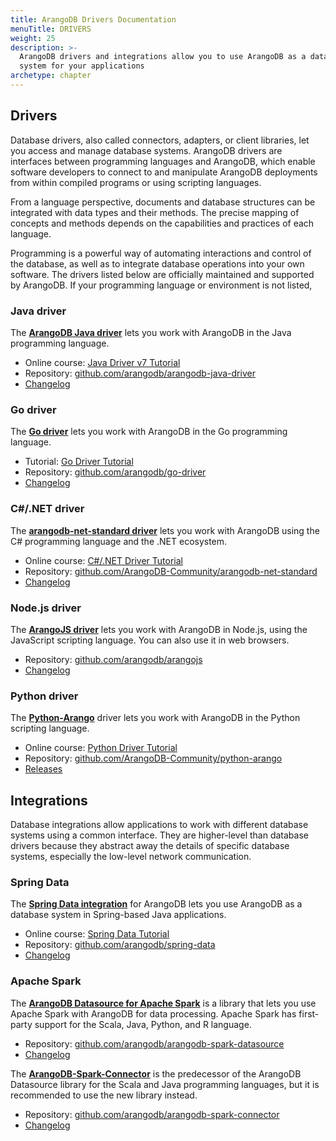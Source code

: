 ```yaml
---
title: ArangoDB Drivers Documentation
menuTitle: DRIVERS
weight: 25
description: >-
  ArangoDB drivers and integrations allow you to use ArangoDB as a database
  system for your applications
archetype: chapter
---
```

## Drivers

Database drivers, also called connectors, adapters, or client libraries, let you
access and manage database systems. ArangoDB drivers are interfaces between
programming languages and ArangoDB, which enable software developers to connect
to and manipulate ArangoDB deployments from within compiled programs or using
scripting languages.

From a language perspective, documents and database structures can be integrated
with data types and their methods. The precise mapping of concepts and methods
depends on the capabilities and practices of each language.

Programming is a powerful way of automating interactions and control of the
database, as well as to integrate database operations into your own software.
The drivers listed below are officially maintained and supported by ArangoDB.
If your programming language or environment is not listed, 

### Java driver

The [**ArangoDB Java driver**](official-drivers/java-driver/_index.md) lets you work with ArangoDB in the
Java programming language.

- Online course: [Java Driver v7 Tutorial](https://university.arangodb.com/courses/java-driver-tutorial-v7/)
- Repository: [github.com/arangodb/arangodb-java-driver](https://github.com/arangodb/arangodb-java-driver)
- [Changelog](https://github.com/arangodb/arangodb-java-driver/blob/main/ChangeLog.md#readme)

### Go driver

The [**Go driver**](official-drivers/arangodb-go-driver.md) lets you work with ArangoDB in the Go programming
language.

- Tutorial: [Go Driver Tutorial](https://university.arangodb.com/courses/go-driver-tutorial/)
- Repository: [github.com/arangodb/go-driver](https://github.com/arangodb/go-driver)
- [Changelog](https://github.com/arangodb/go-driver/blob/master/CHANGELOG.md#readme)

### C#/.NET driver

The [**arangodb-net-standard driver**](official-drivers/arangodb-csharp-dotnet-driver.md) lets you work with ArangoDB
using the C# programming language and the .NET ecosystem.

- Online course: [C#/.NET Driver Tutorial](https://university.arangodb.com/courses/csharp-dotnet-driver-tutorial/)
- Repository: [github.com/ArangoDB-Community/arangodb-net-standard](https://github.com/ArangoDB-Community/arangodb-net-standard)
- [Changelog](https://github.com/ArangoDB-Community/arangodb-net-standard/blob/master/ChangeLog.md)

### Node.js driver

The [**ArangoJS driver**](official-drivers/arangojs-javascript-driver.md) lets you work with ArangoDB in Node.js, using
the JavaScript scripting language. You can also use it in web browsers.

- Repository: [github.com/arangodb/arangojs](https://github.com/arangodb/arangojs)
- [Changelog](https://github.com/arangodb/arangojs/blob/main/CHANGELOG.md#readme)

### Python driver

The [**Python-Arango**](official-drivers/python-arango-driver.md) driver lets you work with ArangoDB in the
Python scripting language.

- Online course: [Python Driver Tutorial](https://www.arangodb.com/tutorials/tutorial-python/)
- Repository: [github.com/ArangoDB-Community/python-arango](https://github.com/ArangoDB-Community/python-arango)
- [Releases](https://github.com/ArangoDB-Community/python-arango/releases)

## Integrations

Database integrations allow applications to work with different database systems
using a common interface. They are higher-level than database drivers because
they abstract away the details of specific database systems, especially the
low-level network communication.

### Spring Data

The [**Spring Data integration**](integrations/spring-data-arangodb/_index.md) for ArangoDB lets you use
ArangoDB as a database system in Spring-based Java applications.

- Online course: [Spring Data Tutorial](https://university.arangodb.com/courses/spring-data-tutorial)
- Repository: [github.com/arangodb/spring-data](https://github.com/arangodb/spring-data)
- [Changelog](https://github.com/arangodb/spring-data/blob/master/ChangeLog.md#readme)

### Apache Spark

The [**ArangoDB Datasource for Apache Spark**](integrations/arangodb-datasource-for-apache-spark.md) is a
library that lets you use Apache Spark with ArangoDB for data processing.
Apache Spark has first-party support for the Scala, Java, Python, and R language.

- Repository: [github.com/arangodb/arangodb-spark-datasource](https://github.com/arangodb/arangodb-spark-datasource)
- [Changelog](https://github.com/arangodb/arangodb-spark-datasource/blob/main/ChangeLog.md)

The [**ArangoDB-Spark-Connector**](integrations/arangodb-spark-connector/_index.md) is the predecessor of
the ArangoDB Datasource library for the Scala and Java programming languages,
but it is recommended to use the new library instead.

 - Repository: [github.com/arangodb/arangodb-spark-connector](https://github.com/arangodb/arangodb-spark-connector)
 - [Changelog](https://github.com/arangodb/arangodb-spark-connector/blob/master/ChangeLog.md#readme)
